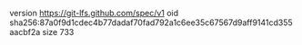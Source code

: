 version https://git-lfs.github.com/spec/v1
oid sha256:87a0f9d1cdec4b77dadaf70fad792a1c6ee35c67567d9aff9141cd355aacbf2a
size 733
